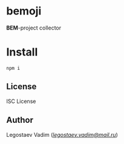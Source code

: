 # bemoji

**BEM**-project collector

# Install

```
npm i
```

## License

ISC License

## Author

Legostaev Vadim (*legostaev.vadim@mail.ru*)
